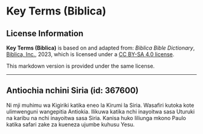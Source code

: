 # Key Terms (Biblica)

## License Information

**Key Terms (Biblica)** is based on and adapted from: _Biblica Bible Dictionary_, [Biblica, Inc.](https://www.biblica.com/), 2023, which is licensed under a [CC BY-SA 4.0 license](https://creativecommons.org/licenses/by-sa/4.0/legalcode.en).

This markdown version is provided under the same license.



--------------------------------

## Antiochia nchini Siria (id: 367600)

Ni mji muhimu wa Kigiriki katika eneo la Kirumi la Siria. Wasafiri kutoka kote ulimwenguni wangepitia Antiokia. Ilikuwa katika nchi inayoitwa sasa Uturuki na karibu na nchi inayoitwa sasa Siria. Kanisa huko liliunga mkono Paulo katika safari zake za kueneza ujumbe kuhusu Yesu.


